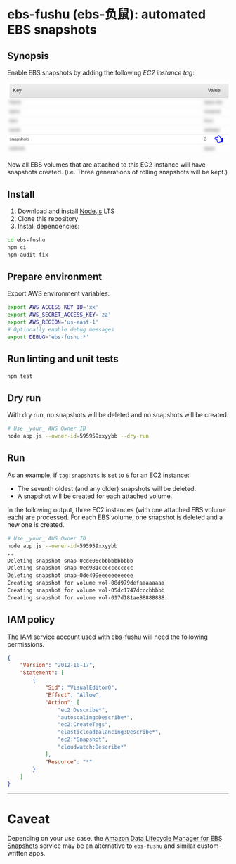 # ebs-fushu (ebs-负鼠): automated EBS snapshots

## Synopsis

Enable EBS snapshots by adding the following *EC2 instance tag*:

![Screenshot](/README.md-img/aws-insttag.png?raw=true)

Now all EBS volumes that are attached to this EC2 instance will have snapshots created. (i.e. Three generations of rolling snapshots will be kept.)

## Install

1. Download and install [Node.js](https://nodejs.org/) LTS
2. Clone this repository
3. Install dependencies:

```bash
cd ebs-fushu
npm ci
npm audit fix
```

## Prepare environment

Export AWS environment variables:

```bash
export AWS_ACCESS_KEY_ID='xx'
export AWS_SECRET_ACCESS_KEY='zz'
export AWS_REGION='us-east-1'
# Optionally enable debug messages
export DEBUG='ebs-fushu:*'
```

## Run linting and unit tests

```bash
npm test
```

## Dry run

With dry run, no snapshots will be deleted and no snapshots will be created.

```bash
# Use _your_ AWS Owner ID
node app.js --owner-id=595959xxyybb --dry-run
```

## Run

As an example, if `tag:snapshots` is set to `6` for an EC2 instance:
* The seventh oldest (and any older) snapshots will be deleted.
* A snapshot will be created for each attached volume.

In the following output, three EC2 instances (with one attached EBS volume each) are processed. For each EBS volume, one snapshot is deleted and a new one is created.

```bash
# Use _your_ AWS Owner ID
node app.js --owner-id=595959xxyybb
..
Deleting snapshot snap-0cde08cbbbbbbbbbb
Deleting snapshot snap-0ed981ccccccccccc
Deleting snapshot snap-0de499eeeeeeeeeee
Creating snapshot for volume vol-08d979defaaaaaaaa
Creating snapshot for volume vol-05dc1747dcccbbbbb
Creating snapshot for volume vol-017d181ae88888888
```

## IAM policy

The IAM service account used with ebs-fushu will need the following permissions.
```json
{
    "Version": "2012-10-17",
    "Statement": [
        {
            "Sid": "VisualEditor0",
            "Effect": "Allow",
            "Action": [
                "ec2:Describe*",
                "autoscaling:Describe*",
                "ec2:CreateTags",
                "elasticloadbalancing:Describe*",
                "ec2:*Snapshot",
                "cloudwatch:Describe*"
            ],
            "Resource": "*"
        }
    ]
}
```

******

# Caveat

Depending on your use case, the [Amazon Data Lifecycle Manager for EBS Snapshots](https://docs.aws.amazon.com/AWSEC2/latest/UserGuide/snapshot-lifecycle.html) service may be an alternative to `ebs-fushu` and similar custom-written apps.
